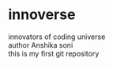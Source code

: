 # innoverse
innovators of coding universe
<br>
author Anshika soni 
<br>
this is my first git repository
